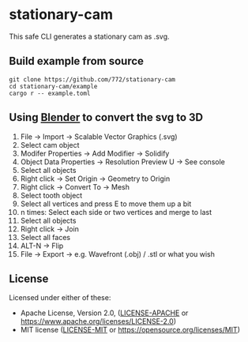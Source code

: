 # stationary-cam

This safe CLI generates a stationary cam as .svg.

## Build example from source

```
git clone https://github.com/772/stationary-cam
cd stationary-cam/example
cargo r -- example.toml
```

## Using [Blender](https://www.blender.org) to convert the svg to 3D

1. File -> Import -> Scalable Vector Graphics (.svg)
1. Select cam object
1. Modifer Properties -> Add Modifier -> Solidify
1. Object Data Properties -> Resolution Preview U -> See console
1. Select all objects
1. Right click -> Set Origin -> Geometry to Origin
1. Right click -> Convert To -> Mesh
1. Select tooth object
1. Select all vertices and press E to move them up a bit
1. n times: Select each side or two vertices and merge to last
1. Select all objects
1. Right click -> Join
1. Select all faces
1. ALT-N -> Flip
1. File -> Export -> e.g. Wavefront (.obj) / .stl or what you wish

## License

Licensed under either of these:

 * Apache License, Version 2.0, ([LICENSE-APACHE](LICENSE-APACHE) or
   https://www.apache.org/licenses/LICENSE-2.0)
 * MIT license ([LICENSE-MIT](LICENSE-MIT) or
   https://opensource.org/licenses/MIT)
